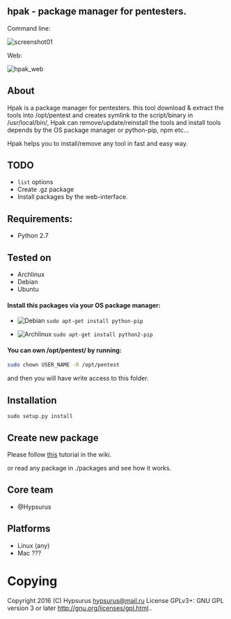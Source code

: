 hpak - package manager for pentesters.
----------------------------------------

Command line:

![screenshot01](https://raw.githubusercontent.com/wiki/Hypsurus/hpak/images/screenshot01.png)

Web:

![hpak_web](https://raw.githubusercontent.com/wiki/Hypsurus/hpak/images/hpak_web.png)

About
------

Hpak is a package manager for pentesters. this tool download & extract the tools into /opt/pentest and creates symlink to the script/binary in 
/usr/local/bin/,
Hpak can remove/update/reinstall the tools and install tools depends by the OS package manager or python-pip, npm etc...

Hpak helps you to install/remove any tool in fast and easy way.

TODO
------

* `list` options
* Create .gz package
* Install packages by the web-interface.

Requirements:
-------------

* Python 2.7

Tested on
-----------

* Archlinux
* Debian
* Ubuntu

#### Install this packages via your OS package manager:

* ![Debian](https://www.debian.org/logos/openlogo-50.png)  `sudo apt-get install python-pip`

* ![Archlinux](https://bbs.archlinux.org/img/avatars/29715.png?m=1254930165)  `sudo apt-get install python2-pip`


#### You can own /opt/pentest/ by running:

```bash
sudo chown USER_NAME -R /opt/pentest
```

and then you will have write access to this folder.

Installation
-------------------

`sudo setup.py install`

Create new package
-------------------------------

Please follow [this](https://github.com/Hypsurus/hpak/wiki/CreatePackage) tutorial in the wiki.

or read any package in ./packages and see how it works.

Core team
----------

* @Hypsurus

Platforms
-----------

* Linux (any)
* Mac ???

Copying
========

Copyright 2016 (C) Hypsurus <hypsurus@mail.ru>
License GPLv3+: GNU GPL version 3 or later <http://gnu.org/licenses/gpl.html>..
